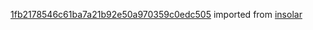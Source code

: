 [1fb2178546c61ba7a21b92e50a970359c0edc505](https://github.com/insolar/insolar/commit/1fb2178546c61ba7a21b92e50a970359c0edc505) imported from [insolar](https://github.com/insolar/insolar)
